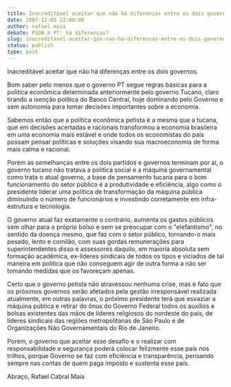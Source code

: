 ```yaml
---
title: Inacreditável aceitar que não há diferenças entre os dois governos. 
date: 2007-12-02 22:00:00
author: rafael.maia
debate: PSDB X PT: há diferenças?
slug: inacreditavel-aceitar-que-nao-ha-diferencas-entre-os-dois-governos
status: publish 
type: post
---
```


Inacreditável aceitar que não há diferenças entre os dois governos.   

Bom saber pelo menos que o governo PT segue regras básicas para a politica econômica determinada anteriormente pelo governo Tucano, claro tirando a isenção política do Banco Central, hoje dominando pelo Governo e sem autonomia para tomar decisões importantes sobre a economia.  

Sabemos então que a política econômica petista é a mesma que a tucana, que em decisões acertadas e racionais transformou a economia brasileira em uma economia mais estável e onde todos os economistas do país possam pensar políticas e soluções visando sua macroeconomia de forma mais calma e racional.  

Porém as semelhanças entre os dois partidos e governos terminam por aí, o governo tucano não tratava a política social e a máquina governamental como trata o atual governo, a base de pensamento tucana para o bom funcionamento do setor público é a produtividade e eficiência, algo como o presidente liderar uma política de transformação da máquina pública diminuindo o número de funcionários e investindo corretamente em infra-estrutura e tecnologia.  

O governo atual faz exatamente o contrário, aumenta os gastos públicos sem olhar para o próprio bolso e sem se preocupar com o "elefantismo", no sentido da doença mesmo, que faz com o setor público, tornando-o mais pesado, lento e comilão, com suas gordas remunerações para superintendentes disso e assessores daquilo, em maioria absoluta sem formação acadêmica, ex-líderes sindicais de todos os tipos e viciados de tal maneira em política que não conseguem agir de outra forma a não ser tomando medidas que os favoreçam apenas.  

Certo que o governo petista não atravessou nenhuma crise, mas é fato que os próximos governos serão afetados pela gestão irresponsável realizada atualmente, em outras palavras, o próximo presidente terá que esvaziar a máquina pública e retirar do ônus do Governo Federal todos os auxílios e bolsas existentes das mãos de líderes religiosos do nordeste do país, de líderes sindicais das regiões metropolitanas de São Paulo e de Organizações Não Governamentais do Rio de Janeiro.   

Porém, o governo que aceitar esse desafio e o realizar com responsabilidade e segurança poderá colocar felizmente esse país nos trilhos, porque Governo se faz com eficiência e transparência, pensando sempre nas contas de quem paga imposto e sustenta esse país.  

Abraço, Rafael Cabral Maia  

